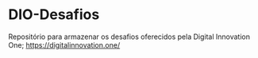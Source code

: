 # DIO-Desafios
Repositório para armazenar os desafios oferecidos pela Digital Innovation One; https://digitalinnovation.one/
